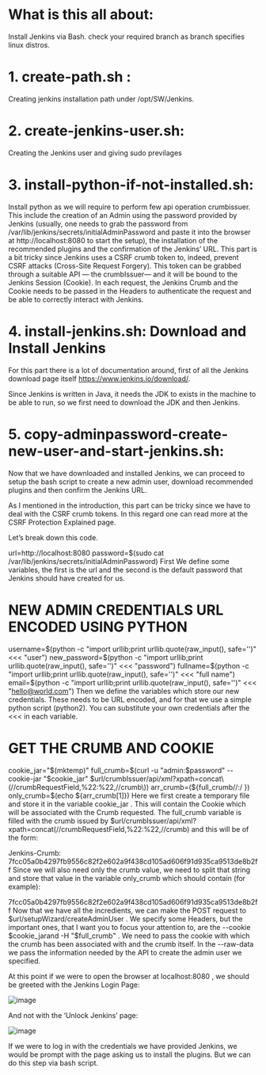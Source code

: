 # What is this all about:

Install Jenkins via Bash. check your required branch as branch specifies linux distros.

# 1. create-path.sh :

Creating jenkins installation path under /opt/SW/Jenkins.

# 2. create-jenkins-user.sh:

Creating the Jenkins user and giving sudo previlages

# 3. install-python-if-not-installed.sh:

Install python as we will require to perform few api operation crumbissuer. This include the creation of an Admin using the password provided by Jenkins (usually, one needs to grab the password from /var/lib/jenkins/secrets/initialAdminPassword and paste it into the browser at http://localhost:8080 to start the setup), the installation of the recommended plugins and the confirmation of the Jenkins’ URL.
This part is a bit tricky since Jenkins uses a CSRF crumb token to, indeed, prevent CSRF attacks (Cross-Site Request Forgery). This token can be grabbed through a suitable API — the crumbIssuer— and it will be bound to the Jenkins Session (Cookie). In each request, the Jenkins Crumb and the Cookie needs to be passed in the Headers to authenticate the request and be able to correctly interact with Jenkins.

# 4. install-jenkins.sh: Download and Install Jenkins

For this part there is a lot of documentation around, first of all the Jenkins download page itself https://www.jenkins.io/download/.

Since Jenkins is written in Java, it needs the JDK to exists in the machine to be able to run, so we first need to download the JDK and then Jenkins.

# 5. copy-adminpassword-create-new-user-and-start-jenkins.sh:

Now that we have downloaded and installed Jenkins, we can proceed to setup the bash script to create a new admin user, download recommended plugins and then confirm the Jenkins URL.

As I mentioned in the introduction, this part can be tricky since we have to deal with the CSRF crumb tokens. In this regard one can read more at the CSRF Protection Explained page.

Let’s break down this code.

url=http://localhost:8080
password=$(sudo cat /var/lib/jenkins/secrets/initialAdminPassword)
First We define some variables, the first is the url and the second is the default password that Jenkins should have created for us.

# NEW ADMIN CREDENTIALS URL ENCODED USING PYTHON
username=$(python -c "import urllib;print urllib.quote(raw_input(), safe='')" <<< "user")
new_password=$(python -c "import urllib;print urllib.quote(raw_input(), safe='')" <<< "password")
fullname=$(python -c "import urllib;print urllib.quote(raw_input(), safe='')" <<< "full name")
email=$(python -c "import urllib;print urllib.quote(raw_input(), safe='')" <<< "hello@world.com")
Then we define the variables which store our new credentials. These needs to be URL encoded, and for that we use a simple python script (python2). You can substitute your own credentials after the <<< in each variable.

# GET THE CRUMB AND COOKIE
cookie_jar="$(mktemp)"
full_crumb=$(curl -u "admin:$password" --cookie-jar "$cookie_jar" $url/crumbIssuer/api/xml?xpath=concat\(//crumbRequestField,%22:%22,//crumb\))
arr_crumb=(${full_crumb//:/ })
only_crumb=$(echo ${arr_crumb[1]})
Here we first create a temporary file and store it in the variable cookie_jar . This will contain the Cookie which will be associated with the Crumb requested. The full_crumb variable is filled with the crumb issued by $url/crumbIssuer/api/xml?xpath=concat\(//crumbRequestField,%22:%22,//crumb\) and this will be of the form:

Jenkins-Crumb: 7fcc05a0b4297fb9556c82f2e602a9f438cd105ad606f91d935ca9513de8b2ff
Since we will also need only the crumb value, we need to split that string and store that value in the variable only_crumb which should contain (for example):

7fcc05a0b4297fb9556c82f2e602a9f438cd105ad606f91d935ca9513de8b2ff
Now that we have all the incredients, we can make the POST request to $url/setupWizard/createAdminUser . We specify some Headers, but the important ones, that I want you to focus your attention to, are the --cookie $cookie_jarand -H "$full_crumb" . We need to pass the cookie with which the crumb has been associated with and the crumb itself. In the --raw-data we pass the information needed by the API to create the admin user we specified.

At this point if we were to open the browser at localhost:8080 , we should be greeted with the Jenkins Login Page:

![image](https://user-images.githubusercontent.com/84220333/204326705-521a56cb-ba9b-4a7d-99d6-b9a9677a3e6b.png)

And not with the ‘Unlock Jenkins’ page:

![image](https://user-images.githubusercontent.com/84220333/204326728-1f7dafb6-4164-4898-9d5f-16b9dfaff711.png)


If we were to log in with the credentials we have provided Jenkins, we would be prompt with the page asking us to install the plugins. But we can do this step via bash script.
